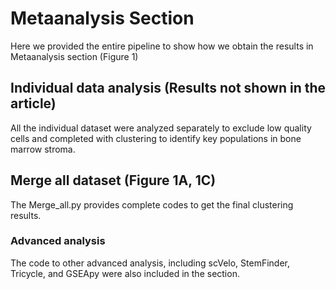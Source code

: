 # Metaanalysis Section
Here we provided the entire pipeline to show how we obtain the results in Metaanalysis section (Figure 1)

## Individual data analysis (Results not shown in the article)
All the individual dataset were analyzed separately to exclude low quality cells and completed with clustering to identify key populations in bone marrow stroma.

## Merge all dataset (Figure 1A, 1C)
The Merge_all.py provides complete codes to get the final clustering results.

### Advanced analysis
The code to other advanced analysis, including scVelo, StemFinder, Tricycle, and GSEApy were also included in the section.
